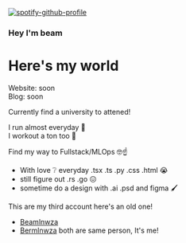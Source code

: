 [![spotify-github-profile](https://spotify-github-profile.vercel.app/api/view?uid=ng7a5nigpqpzdd4vd4exgiwr0&cover_image=true&theme=natemoo-re&show_offline=false&background_color=000000&interchange=false&bar_color=ffffff&bar_color_cover=false)](https://github.com/kittinan/spotify-github-profile)

<h3 align="left">Hey I'm beam <br><h1>Here's my world</h1></h3>

Website: soon <br>
Blog: soon <br>

Currently find a university to attened!

I run almost everyday 🏃 <br>
I workout a ton too 💪 <br>

Find my way to Fullstack/MLOps 🤓☝

- With love ❔ everyday .tsx .ts .py .css .html 😭
- still figure out .rs .go 😖
- sometime do a design with .ai .psd and figma 🖌

This are my third account here's an old one! <br>

- [Beamlnwza](https://github.com/Beamlnwza)
- [Bermlnwza](https://github.com/Bermlnwza) both are same person, It's me!
